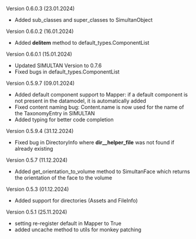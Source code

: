 Version 0.6.0.3 (23.01.2024)
- Added sub_classes and super_classes to SimultanObject

Version 0.6.0.2 (16.01.2024)
- Added __delitem__ method to default_types.ComponentList

Version 0.6.0.1 (15.01.2024)
- Updated SIMULTAN Version to 0.7.6
- Fixed bugs in default_types.ComponentList

Version 0.5.9.7 (09.01.2024)
- Added default component support to Mapper: if a default component is not present in the datamodel, it is automatically added
- Fixed content naming bug: Content.name is now used for the name of the TaxonomyEntry in SIMULTAN
- Added typing for better code completion

Version 0.5.9.4 (31.12.2024)
- Fixed bug in DirectoryInfo where __dir__helper_file__ was not found if already existing

Version 0.5.7 (11.12.2024)
- Added get_orientation_to_volume method to SimultanFace which returns the orientation of the face to the volume

Version 0.5.3 (01.12.2024)
- Added support for directories (Assets and FileInfo)

Version 0.5.1 (25.11.2024)

- setting re-register default in Mapper to True
- added uncache method to utils for monkey patching
